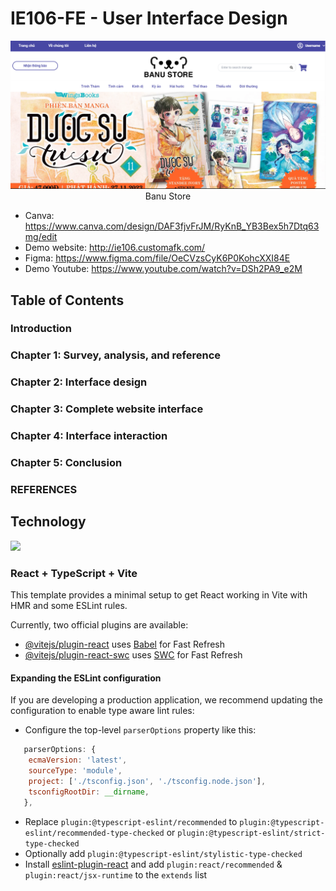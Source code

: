 # IE106-FE - User Interface Design 

<div align="center">
   <img src="Project/Images/Homepage.png" alt="Banu Store Homepage""/>
</div>

<div align="center">
   Banu Store
</div>

+ Canva: https://www.canva.com/design/DAF3fjvFrJM/RyKnB_YB3Bex5h7Dtq63mg/edit
+ Demo website: http://ie106.customafk.com/
+ Figma: https://www.figma.com/file/OeCVzsCyK6P0KohcXXI84E
+ Demo Youtube: https://www.youtube.com/watch?v=DSh2PA9_e2M

## Table of Contents
### Introduction
### Chapter 1: Survey, analysis, and reference
### Chapter 2: Interface design
### Chapter 3: Complete website interface
### Chapter 4: Interface interaction
### Chapter 5: Conclusion
### REFERENCES

## Technology
<a href="https://skillicons.dev">
<img src="https://skillicons.dev/icons?i=html,css,js,linux,git,github,react,nodejs,vscode,figma,typescript,vite&perline=6" />
</a>

### React + TypeScript + Vite

This template provides a minimal setup to get React working in Vite with HMR and some ESLint rules.

Currently, two official plugins are available:

- [@vitejs/plugin-react](https://github.com/vitejs/vite-plugin-react/blob/main/packages/plugin-react/README.md) uses [Babel](https://babeljs.io/) for Fast Refresh
- [@vitejs/plugin-react-swc](https://github.com/vitejs/vite-plugin-react-swc) uses [SWC](https://swc.rs/) for Fast Refresh

#### Expanding the ESLint configuration

If you are developing a production application, we recommend updating the configuration to enable type aware lint rules:

- Configure the top-level `parserOptions` property like this:

```js
   parserOptions: {
    ecmaVersion: 'latest',
    sourceType: 'module',
    project: ['./tsconfig.json', './tsconfig.node.json'],
    tsconfigRootDir: __dirname,
   },
```

- Replace `plugin:@typescript-eslint/recommended` to `plugin:@typescript-eslint/recommended-type-checked` or `plugin:@typescript-eslint/strict-type-checked`
- Optionally add `plugin:@typescript-eslint/stylistic-type-checked`
- Install [eslint-plugin-react](https://github.com/jsx-eslint/eslint-plugin-react) and add `plugin:react/recommended` & `plugin:react/jsx-runtime` to the `extends` list
